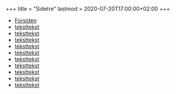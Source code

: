 +++
title = "Sidetre"
lastmod = 2020-07-20T17:00:00+02:00
+++

- [Forsiden](../index)
- [teksttekst](../teksttekst)
- [teksttekst](../teksttekst)
- [teksttekst](../teksttekst)
- [teksttekst](../teksttekst)
- [teksttekst](../teksttekst)
- [teksttekst](../teksttekst)
- [teksttekst](../teksttekst)
- [teksttekst](../teksttekst)
- [teksttekst](../teksttekst)
- [teksttekst](../teksttekst)
